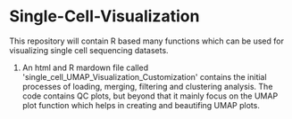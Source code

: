 # Single-Cell-Visualization
This repository will contain R based many functions which can be used for visualizing single cell sequencing datasets.
1. An html and R mardown file called  'single_cell_UMAP_Visualization_Customization' contains  the initial processes of loading, merging, filtering and clustering analysis. The code contains QC plots, but beyond that it mainly focus on the UMAP plot function which helps in creating and beautifing UMAP plots.
   

